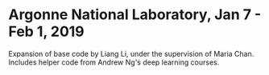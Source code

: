 # Argonne National Laboratory, Jan 7 - Feb 1, 2019
Expansion of base code by Liang Li, under the supervision of Maria Chan. 
Includes helper code from Andrew Ng's deep learning courses.
